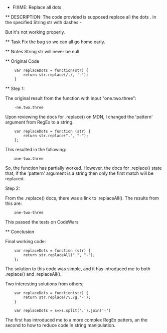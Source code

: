 - FIXME: Replace all dots

\*\* DESCRIPTION:
The code provided is supposed replace all the dots . in the specified String str with dashes -

But it's not working properly.

\*\* Task
Fix the bug so we can all go home early.

\*\* Notes
String str will never be null.

\*\* Original Code

```
    var replaceDots = function(str) {
        return str.replace(/./, '-');
    }
```

\*\* Step 1:

The original result from the function with input "one.two.three":

```
    -ne.two.three
```

Upon reviewing the docs for .replace() on MDN, I changed the 'pattern' argument from RegEx to a string.

```
    var replaceDots = function (str) {
        return str.replace(".", "-");
    };
```

This resulted in the following:

```
    one-two.three
```

So, the function has partially worked. However, the docs for .replace() state that, if the 'pattern' argument is a string then only the first match will be replaced.

Step 2:

From the .replace() docs, there was a link to .replaceAll(). The results from this are:

```
    one-two-three
```

This passed the tests on CodeWars

\*\* Conclusion

Final working code:

```
    var replaceDots = function (str) {
        return str.replaceAll(".", "-");
    };
```

The solution to this code was simple, and it has introduced me to both .replace() and .replaceAll().

Two interesting solutions from others;

```
    var replaceDots = function(str) {
        return str.replace(/\./g,'-');
    }
```

```
    var replaceDots = s=>s.split('.').join('-')
```

The first has introduced me to a more complex RegEx patters, an the second to how to reduce code in string manipulation.
